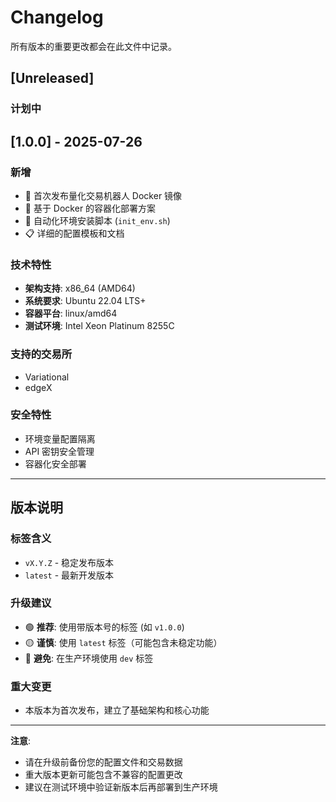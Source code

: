# Changelog

所有版本的重要更改都会在此文件中记录。


## [Unreleased]

### 计划中


## [1.0.0] - 2025-07-26

### 新增
- 🎉 首次发布量化交易机器人 Docker 镜像
- 🐳 基于 Docker 的容器化部署方案
- 🔧 自动化环境安装脚本 (`init_env.sh`)
- 📋 详细的配置模板和文档

### 技术特性
- **架构支持**: x86_64 (AMD64)
- **系统要求**: Ubuntu 22.04 LTS+
- **容器平台**: linux/amd64
- **测试环境**: Intel Xeon Platinum 8255C

### 支持的交易所
- Variational
- edgeX

### 安全特性
- 环境变量配置隔离
- API 密钥安全管理
- 容器化安全部署

---

## 版本说明

### 标签含义
- `vX.Y.Z` - 稳定发布版本
- `latest` - 最新开发版本

### 升级建议
- 🟢 **推荐**: 使用带版本号的标签 (如 `v1.0.0`)
- 🟡 **谨慎**: 使用 `latest` 标签（可能包含未稳定功能）
- 🔴 **避免**: 在生产环境使用 `dev` 标签

### 重大变更
- 本版本为首次发布，建立了基础架构和核心功能

---

**注意**: 
- 请在升级前备份您的配置文件和交易数据
- 重大版本更新可能包含不兼容的配置更改
- 建议在测试环境中验证新版本后再部署到生产环境 